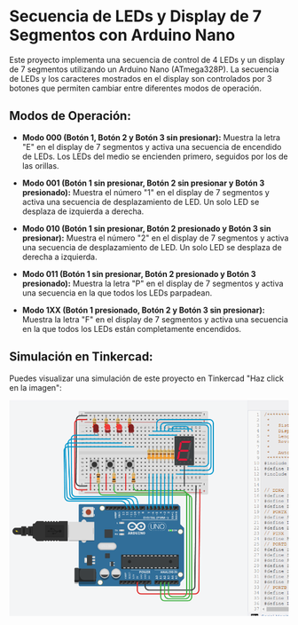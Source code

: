 # Secuencia de LEDs y Display de 7 Segmentos con Arduino Nano

Este proyecto implementa una secuencia de control de 4 LEDs y un display de 7 segmentos utilizando un Arduino Nano (ATmega328P). La secuencia de LEDs y los caracteres mostrados en el display son controlados por 3 botones que permiten cambiar entre diferentes modos de operación.

## Modos de Operación:

- **Modo 000 (Botón 1, Botón 2 y Botón 3 sin presionar):** Muestra la letra "E" en el display de 7 segmentos y activa una secuencia de encendido de LEDs. Los LEDs del medio se encienden primero, seguidos por los de las orillas.

- **Modo 001 (Botón 1 sin presionar, Botón 2 sin presionar y Botón 3 presionado):** Muestra el número "1" en el display de 7 segmentos y activa una secuencia de desplazamiento de LED. Un solo LED se desplaza de izquierda a derecha.

- **Modo 010 (Botón 1 sin presionar, Botón 2 presionado y Botón 3 sin presionar):** Muestra el número "2" en el display de 7 segmentos y activa una secuencia de desplazamiento de LED. Un solo LED se desplaza de derecha a izquierda.

- **Modo 011 (Botón 1 sin presionar, Botón 2 presionado y Botón 3 presionado):** Muestra la letra "P" en el display de 7 segmentos y activa una secuencia en la que todos los LEDs parpadean.

- **Modo 1XX (Botón 1 presionado, Botón 2 y Botón 3 sin presionar):** Muestra la letra "F" en el display de 7 segmentos y activa una secuencia en la que todos los LEDs están completamente encendidos.

## Simulación en Tinkercad:

Puedes visualizar una simulación de este proyecto en Tinkercad "Haz click en la imagen":

[![Vista previa en Tinkercad](tinkercad.png)](https://www.tinkercad.com/things/jZUcMIbPBT8-secuencia-de-leds-y-display-de-7-segmentos-con-arduino-nano?sharecode=YTWXbOxpGIYfejYDSIkF0BIh1r51goTKK6ubkcMoz5Y)
